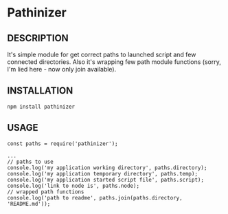 Pathinizer
==========

DESCRIPTION
-----------
It's simple module for get correct paths to launched script and few connected directories.
Also it's wrapping few path module functions (sorry, I'm lied here - now only join available).

INSTALLATION
------------
```
npm install pathinizer
```

USAGE
-----
```
const paths = require('pathinizer');

...
// paths to use 
console.log('my application working directory', paths.directory);
console.log('my application temporary directory', paths.temp);
console.log('my application started script file', paths.script);
console.log('link to node is', paths.node);
// wrapped path functions
console.log('path to readme', paths.join(paths.directory, 'README.md'));

```
